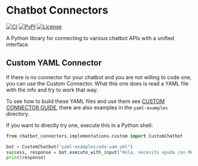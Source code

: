 # Chatbot Connectors

[![CI](https://github.com/Chatbot-TRACER/chatbot-connectors/actions/workflows/CI.yml/badge.svg)](https://github.com/Chatbot-TRACER/chatbot-connectors/actions/workflows/CI.yml)
[![PyPI](https://img.shields.io/pypi/v/chatbot-connectors)](https://pypi.org/project/chatbot-connectors/)
[![License](https://img.shields.io/github/license/Chatbot-TRACER/chatbot-connectors)](https://github.com/Chatbot-TRACER/chatbot-connectors/blob/main/LICENSE)

A Python library for connecting to various chatbot APIs with a unified interface.

## Custom YAML Connector

If there is no connector for your chatbot and you are not willing to code one,
you can use the Custom Connector.
What this one does is read a YAML file with the info and try to work that way.

To see how to build these YAML files and use them see
[CUSTOM CONNECTOR GUIDE](docs/CUSTOM_CONNECTOR_GUIDE.md),
there are also examples in the `yaml-examples` directory.

If you want to directly try one, execute this in a Python shell:

```python
from chatbot_connectors.implementations.custom import CustomChatbot

bot = CustomChatbot("yaml-examples/ada-uam.yml")
success, response = bot.execute_with_input("Hola, necesito ayuda con Moodle")
print(response)
```
